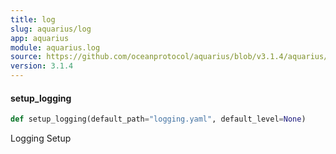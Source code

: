 ```yaml
---
title: log
slug: aquarius/log
app: aquarius
module: aquarius.log
source: https://github.com/oceanprotocol/aquarius/blob/v3.1.4/aquarius/log.py
version: 3.1.4
---
```

#### setup\_logging

```python
def setup_logging(default_path="logging.yaml", default_level=None)
```

Logging Setup

